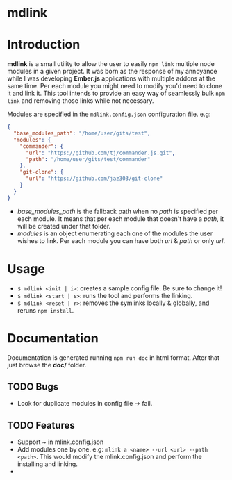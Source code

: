 # mdlink

# Introduction

**mdlink** is a small utility to allow the user to easily `npm link` multiple node modules in a given project. It was born as the response of my annoyance while I was developing **Ember.js** applications with multiple addons at the same time. Per each module you might need to modify you'd need to clone it and link it. This tool intends to provide an easy way of seamlessly bulk `npm link` and removing those links while not necessary.

Modules are specified in the `mdlink.config.json` configuration file. e.g:

```json
{
  "base_modules_path": "/home/user/gits/test",
  "modules": {
    "commander": {
      "url": "https://github.com/tj/commander.js.git",
      "path": "/home/user/gits/test/commander"
    },
    "git-clone": {
      "url": "https://github.com/jaz303/git-clone"
    }
  }
}
```

* *base_modules_path* is the fallback path when no *path* is specified per each module. It means that per each module that doesn't have a *path*, it will be created under that folder.
* *modules* is an object enumerating each one of the modules the user wishes to link. Per each module you can have both *url* & *path* or only *url*.

# Usage

* `$ mdlink <init | i>`: creates a sample config file. Be sure to change it!
* `$ mdlink <start | s>`: runs the tool and performs the linking.
* `$ mdlink <reset | r>`: removes the symlinks locally & globally, and reruns `npm install`.


# Documentation

Documentation is generated running `npm run doc` in html format. After that just browse the **doc/** folder.


## TODO Bugs

* Look for duplicate modules in config file -> fail.

## TODO Features

* Support ~ in mlink.config.json
* Add modules one by one. e.g: `mlink a <name> --url <url> --path <path>`. This would modify the mlink.config.json and perform the installing and linking.
*
